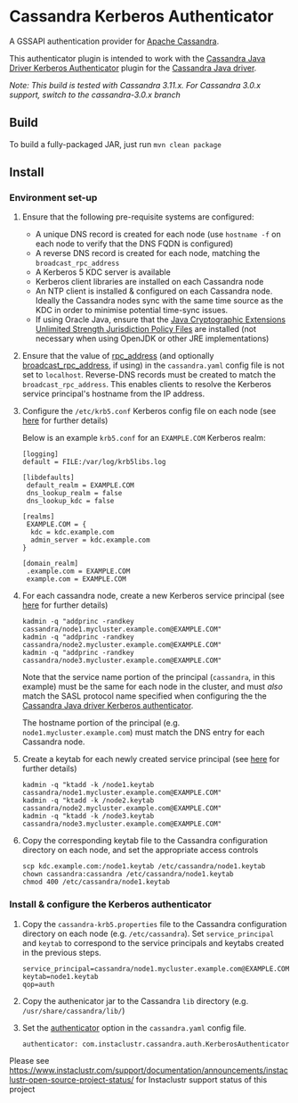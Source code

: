 # Cassandra Kerberos Authenticator

A GSSAPI authentication provider for [Apache Cassandra](https://cassandra.apache.org/).

This authenticator plugin is intended to work with the 
[Cassandra Java Driver Kerberos Authenticator](https://github.com/instaclustr/cassandra-java-driver-kerberos) 
plugin for the [Cassandra Java driver](https://github.com/datastax/java-driver).

*Note: This build is tested with Cassandra 3.11.x. For Cassandra 3.0.x support, switch to the cassandra-3.0.x branch*

## Build

To build a fully-packaged JAR, just run `mvn clean package`

## Install

### Environment set-up

1. Ensure that the following pre-requisite systems are configured:
    
    - A unique DNS record is created for each node (use `hostname -f` on each node to verify that the DNS FQDN is configured)
    - A reverse DNS record is created for each node, matching the `broadcast_rpc_address`
    - A Kerberos 5 KDC server is available
    - Kerberos client libraries are installed on each Cassandra node
    - An NTP client is installed & configured on each Cassandra node. Ideally the Cassandra nodes sync 
      with the same time source as the KDC in order to minimise potential time-sync issues.
    - If using Oracle Java, ensure that the [Java Cryptographic Extensions Unlimited Strength Jurisdiction Policy Files](https://www.oracle.com/technetwork/java/javase/downloads/jce8-download-2133166.html)
      are installed (not necessary when using OpenJDK or other JRE implementations)

2. Ensure that the value of [rpc_address](http://cassandra.apache.org/doc/latest/configuration/cassandra_config_file.html#rpc-address)
   (and optionally [broadcast_rpc_address](http://cassandra.apache.org/doc/latest/configuration/cassandra_config_file.html#broadcast-rpc-address), if using) 
   in the `cassandra.yaml` config file is not set to `localhost`. Reverse-DNS records must be created to match the `broadcast_rpc_address`. 
   This enables clients to resolve the Kerberos service principal's hostname from the IP address.

2. Configure the `/etc/krb5.conf` Kerberos config file on each node (see [here](http://web.mit.edu/kerberos/www/krb5-latest/doc/admin/conf_files/krb5_conf.html) for further details)

    Below is an example `krb5.conf` for an `EXAMPLE.COM` Kerberos realm:
    ```
    [logging]
    default = FILE:/var/log/krb5libs.log
    
    [libdefaults]
     default_realm = EXAMPLE.COM
     dns_lookup_realm = false
     dns_lookup_kdc = false
    
    [realms]
     EXAMPLE.COM = {
      kdc = kdc.example.com
      admin_server = kdc.example.com
    }
    
    [domain_realm]
     .example.com = EXAMPLE.COM
     example.com = EXAMPLE.COM
    ```

3. For each cassandra node, create a new Kerberos service principal (see [here](http://web.mit.edu/kerberos/www/krb5-latest/doc/admin/admin_commands/kadmin_local.html#add-principal) for further details)

    ```
    kadmin -q "addprinc -randkey cassandra/node1.mycluster.example.com@EXAMPLE.COM"
    kadmin -q "addprinc -randkey cassandra/node2.mycluster.example.com@EXAMPLE.COM"
    kadmin -q "addprinc -randkey cassandra/node3.mycluster.example.com@EXAMPLE.COM"
    ```
    
    Note that the service name portion of the principal (`cassandra`, in this example) must be the same for 
    each node in the cluster, and must *also* match the SASL protocol name specified when configuring the 
    the [Cassandra Java driver Kerberos authenticator](https://github.com/instaclustr/cassandra-java-driver-kerberos).
    
    The hostname portion of the principal (e.g. `node1.mycluster.example.com`) must match the DNS entry for each Cassandra node.

4. Create a keytab for each newly created service principal (see [here](http://web.mit.edu/kerberos/www/krb5-latest/doc/admin/admin_commands/kadmin_local.html#ktadd) for further details)

    ```
    kadmin -q "ktadd -k /node1.keytab cassandra/node1.mycluster.example.com@EXAMPLE.COM"
    kadmin -q "ktadd -k /node2.keytab cassandra/node2.mycluster.example.com@EXAMPLE.COM"
    kadmin -q "ktadd -k /node3.keytab cassandra/node3.mycluster.example.com@EXAMPLE.COM"
    ```
    
5. Copy the corresponding keytab file to the Cassandra configuration directory on each node, 
   and set the appropriate access controls

    ```
    scp kdc.example.com:/node1.keytab /etc/cassandra/node1.keytab
    chown cassandra:cassandra /etc/cassandra/node1.keytab
    chmod 400 /etc/cassandra/node1.keytab
    ```

### Install & configure the Kerberos authenticator

1. Copy the `cassandra-krb5.properties` file to the Cassandra configuration directory on each node (e.g. `/etc/cassandra`). 
   Set `service_principal` and `keytab` to correspond to the service principals and keytabs created in the previous steps.

    ```
    service_principal=cassandra/node1.mycluster.example.com@EXAMPLE.COM
    keytab=node1.keytab
    qop=auth
    ```
    
2. Copy the authenicator jar to the Cassandra `lib` directory (e.g. `/usr/share/cassandra/lib/`)

3. Set the [authenticator](http://cassandra.apache.org/doc/latest/configuration/cassandra_config_file.html#authenticator)
   option in the `cassandra.yaml` config file.
   
    ```
    authenticator: com.instaclustr.cassandra.auth.KerberosAuthenticator
    ```
Please see https://www.instaclustr.com/support/documentation/announcements/instaclustr-open-source-project-status/ for Instaclustr support status of this project
